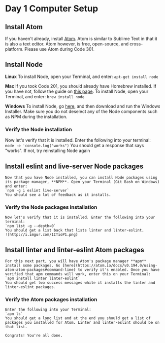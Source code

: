 # Day 1 Computer Setup

## Install Atom

  If you haven't already, install [Atom](https://atom.io). Atom is similar to Sublime Text in that it is also a text editor. Atom however, is free, open-source, and cross-platform. Please use Atom during Code 301.

## Install Node

  **Linux**
    To install Node, open your Terminal, and enter:
    `apt-get install node`

  **Mac**
    If you took Code 201, you should already have Homebrew installed. If you have not, follow the guide on [this page](https://github.com/codefellows/code-201-prework/blob/master/prework/mac/2_homebrew.md#install-homebrew).
    To install Node, open your Terminal, and enter:
    `brew install node`

  **Windows**
    To install Node, go [here](https://nodejs.org/en/download/), and then download and run the Windows Installer. Make sure you do not deselect any of the Node components such as NPM during the installation.

### Verify the Node installation
Now let's verify that it is installed. Enter the following into your terminal:
`node -e 'console.log("works")`
You should get a response that says "works". If not, try reinstalling Node again

## Install eslint and live-server Node packages

    Now that you have Node installed, you can install Node packages using its package manager, **NPM**. Open your Terminal (Git Bash on Windows) and enter:
    `npm -g i eslint live-server`
    You should see a lot of feedback as it installs.

### Verify the Node packages installation
    Now let's verify that it is installed. Enter the following into your terminal:
    `npm list -g --depth=0`
    You should get a list back that lists linter and linter-eslint.
    !(http://i.imgur.com/1ITioP1.png)

## Install linter and linter-eslint Atom packages
    For this next part, you will have Atom's package manager **apm** install some packages. Go [here](https://atom.io/docs/v0.194.0/using-atom-atom-packages#command-line) to verify it's enabled. Once you have verified that apm commands will work, enter this on your Terminal:
    `apm install linter linter-eslint`
    You should get two success messages while it installs the linter and linter-eslint packages.

### Verify the Atom packages installation
    Enter the following into your Terminal:
    `apm ls`
    You should get a long list and at the end you should get a list of packages you installed for Atom. Linter and linter-eslint should be on that list.

    Congrats! You're all done.
